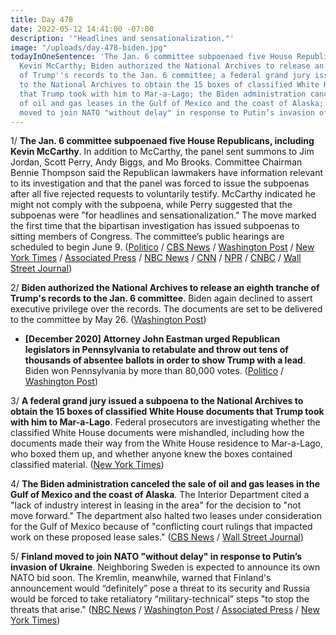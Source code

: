 ```yaml
---
title: Day 478
date: 2022-05-12 14:41:00 -07:00
description: '"Headlines and sensationalization."'
image: "/uploads/day-478-biden.jpg"
todayInOneSentence: 'The Jan. 6 committee subpoenaed five House Republicans, including
  Kevin McCarthy; Biden authorized the National Archives to release an eighth tranche
  of Trump''s records to the Jan. 6 committee; a federal grand jury issued a subpoena
  to the National Archives to obtain the 15 boxes of classified White House documents
  that Trump took with him to Mar-a-Lago; the Biden administration canceled the sale
  of oil and gas leases in the Gulf of Mexico and the coast of Alaska; and Finland
  moved to join NATO "without delay" in response to Putin’s invasion of Ukraine. '
---
```


1/ **The Jan. 6 committee subpoenaed five House Republicans, including Kevin McCarthy**. In addition to McCarthy, the panel sent summons to Jim Jordan, Scott Perry, Andy Biggs, and Mo Brooks. Committee Chairman Bennie Thompson said the Republican lawmakers have information relevant to its investigation and that the panel was forced to issue the subpoenas after all five rejected requests to voluntarily testify. McCarthy indicated he might not comply with the subpoena, while Perry suggested that the subpoenas were "for headlines and sensationalization." The move marked the first time that the bipartisan investigation has issued subpoenas to sitting members of Congress. The committee’s public hearings are scheduled to begin June 9. ([Politico](https://www.politico.com/news/2022/05/12/mccarthy-jordan-jan-6-subpoena-00032115) / [CBS News](https://www.cbsnews.com/news/january-6-committee-subpoenas-kevin-mccarthy-jim-jordan-mo-brooks-scott-perry-andy-biggs/) / [Washington Post](https://www.washingtonpost.com/politics/2022/05/12/jan6-committee-subpoenas-mccarthy/) / [New York Times](https://www.nytimes.com/2022/05/12/us/politics/house-subpoenas-jan-6.html) / [Associated Press](https://apnews.com/article/jan-6-investigation-mccarthy-subpoena-2312def9243c505e22ce9d0f2f152db9) / [NBC News](https://www.nbcnews.com/politics/donald-trump/jan-6-committee-subpoenas-five-gop-house-members-minority-leader-kevin-rcna28569) / [CNN](https://www.cnn.com/2022/05/12/politics/republican-lawmakers-subpoena-january-6/index.html) / [NPR](https://www.npr.org/2022/05/12/1098509467/mccarthy-jan-6-panel-subpoena-republicans) / [CNBC](https://www.cnbc.com/2022/05/12/capitol-riot-probe-subpoenas-trump-house-gop-allies-kevin-mccarthy-jim-jordan.html) / [Wall Street Journal](https://www.wsj.com/articles/kevin-mccarthy-subpoenaed-by-committee-investigating-jan-6-capitol-riot-11652376657))

2/ **Biden authorized the National Archives to release an eighth tranche of Trump's records to the Jan. 6 committee**. Biden again declined to assert executive privilege over the records. The documents are set to be delivered to the committee by May 26. ([Washington Post](https://www.washingtonpost.com/politics/2022/05/11/biden-executive-privilege-trump-white-house/))

* **\[December 2020\] Attorney John Eastman urged Republican legislators in Pennsylvania to retabulate and throw out tens of thousands of absentee ballots in order to show Trump with a lead**. Biden won Pennsylvania by more than 80,000 votes. ([Politico](https://www.politico.com/news/2022/05/10/eastman-emails-pennsylvania-legislators-biden-00031668) / [Washington Post](https://www.washingtonpost.com/politics/2022/05/11/john-eastmans-pennsylvania-gambit-was-even-weaker-than-it-might-seem/))

3/ **A federal grand jury issued a subpoena to the National Archives to obtain the 15 boxes of classified White House documents that Trump took with him to Mar-a-Lago**. Federal prosecutors are investigating whether the classified White House documents were mishandled, including how the documents made their way from the White House residence to Mar-a-Lago, who boxed them up, and whether anyone knew the boxes contained classified material. ([New York Times](https://www.nytimes.com/2022/05/12/us/politics/justice-department-trump-classified.html))

4/ **The Biden administration canceled the sale of oil and gas leases in the Gulf of Mexico and the coast of Alaska**. The Interior Department cited a "lack of industry interest in leasing in the area" for the decision to "not move forward." The department also halted two leases under consideration for the Gulf of Mexico because of "conflicting court rulings that impacted work on these proposed lease sales." ([CBS News](https://www.cbsnews.com/news/biden-alaska-oil-gas-lease-sale-canceled/) / [Wall Street Journal](https://www.wsj.com/articles/biden-administration-cancels-oil-and-gas-drilling-leases-in-gulf-of-mexico-alaska-coast-11652378410?mod=hp_lead_pos10))

5/ **Finland moved to join NATO "without delay" in response to Putin’s invasion of Ukraine**. Neighboring Sweden is expected to announce its own NATO bid soon. The Kremlin, meanwhile, warned that Finland's announcement would “definitely” pose a threat to its security and Russia would be forced to take retaliatory “military-technical” steps "to stop the threats that arise." ([NBC News](https://www.nbcnews.com/news/world/finland-leaders-support-join-nato-russia-ukraine-invasion-putin-rcna28094) / [Washington Post](https://www.washingtonpost.com/world/2022/05/12/finland-nato-membership-russia-ukraine/) / [Associated Press](https://apnews.com/article/russia-ukraine-putin-kyiv-western-europe-4e2a185188fa94200161b831d6692683) / [New York Times](https://www.nytimes.com/live/2022/05/12/world/russia-ukraine-war-news))